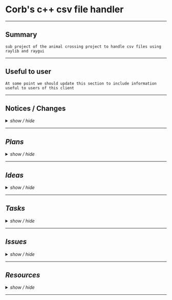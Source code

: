 <!-- ===================================================================================== -->
<!-- ===================================================================================== -->
<!--                                                                                       -->
<!--        Project:    cpp_csv_handler                                                    -->
<!--         Branch:    main                                                               -->
<!--        Created:    2023-01-13                                                         -->
<!--    Last update:    2023-01-17                                                         -->
<!--         Author:    Corbeau217                                                         -->
<!--                                                                                       -->
<!--        Repo URL:                                                                      -->
<!-- https://github.com/corbeau217/cpp_csv_handler/                                        -->
<!--                                                                                       -->
<!-- ===================================================================================== -->
<!-- ===================================================================================== -->

<h1> Corb's c++ csv file handler </h1>

<!-- ===================================================================================== -->
<hr /><!-- =============================================================================== -->
<!-- ===================================================================================== -->

<h2>Summary</h2>
<code>sub project of the animal crossing project to handle csv files using raylib and raygui</code>

<!-- ===================================================================================== -->
<hr /><!-- =============================================================================== -->
<!-- ===================================================================================== -->

<h2>Useful to user</h2>
<code>At some point we should update this section to include information useful to users of this client</code>
<!-- add in to this section information about the folders needed and placement of files -->
<!-- folders needed in workspace folder: build, external, resources -->
<!--    inside 'external' folder we need the 'raygui-3.2', and 'raylib-4.2.0', for cmake -->

<!-- ===================================================================================== -->
<hr /><!-- =============================================================================== -->
<!-- ===================================================================================== -->

<h2>Notices / Changes</h2>
<!-- notices / changes dropdown -->
<details>
    <summary><i>show / hide</i></summary>
    <ul>
        <li><code>[from source project README.md relating to this code]</code>
            <ul>
                <li>
                    <details>
                        <summary>[ show / hide ]</summary>
                        <ul>
                            <!-- ======================================== -->
                            <!-- ======= change notes from origin ======= -->
                            <!-- ======================================== -->
                            <li><code>[24/12/22]</code> ---> <i>ported readme from <code>cpp_newer_modeller</code> (private repo at the time)</i>
                                <details>
                                    <summary><i>show / hide</i></summary>
                                    <ul>
                                        <li><code> ===== ===== ===== ===== ===== </code></li>
                                        <li><code>[12:27am]</code> ---> <i>started working on cmake handling of raylib and raygui</li>
                                        <li><code>[03:25am]</code> ---> <i><a href="https://media.tenor.com/tWZeezTVHwQAAAAC/jarjar-binks.gif"><code>mygiveupjarjar.gif</code></a> no more pre-fetching the packages for now, just download them myself yemstve, we goto the store first bc need a break or brain will break</i></li>
                                        <li><code>[04:55am]</code> ---> <i>we got it working with cmake and provided libraries</i></li>
                                        <li><code> ===== ===== ===== ===== ===== </code></li>
                                    </ul>
                                </details>
                            </li>
                            <li><code>[25/12/22] to [28/12/22][07:03pm]</code> ---> <i>CSV file reader handle added which took some effort and planning but was constructed really haphazardly so maybe need revisiting</i></li>
                            <li><code>[28/12/22]</code> ---> <i>additional changes after finishing CSV file reader</i>
                                <details>
                                    <summary><i>show / hide</i></summary>
                                    <ul>
                                        <li><code> ===== ===== ===== ===== ===== </code></li>
                                        <li><code>[07:03pm]</code> ---> <i>added include statement for <code>CSVRead.hpp</code></i></li>
                                        <li><code>[07:03pm]</code> ---> <i>will need a list of the CSV files and then can begin working on something to search them for similarities</i></li>
                                        <li><code> ===== ===== ===== ===== ===== </code></li>
                                    </ul>
                                </details>
                            </li>
                            <li><code>[30/12/22]</code> ---> <i>setting up data handles</i>
                                <details>
                                    <summary><i>show / hide</i></summary>
                                    <ul>
                                        <li><code> ===== ===== ===== ===== ===== </code></li>
                                        <li><code>[07:34pm]</code> ---> <i>added in stubs for data handle and ideas as comments</i></li>
                                        <li><code> ===== ===== ===== ===== ===== </code></li>
                                    </ul>
                                </details>
                            </li>
                            <li><code>[31/12/22]</code> ---> <i>we making a spreadsheet thinger</i>
                                <details>
                                    <summary><i>show / hide</i></summary>
                                    <ul>
                                        <li><code> ===== ===== ===== ===== ===== </code></li>
                                        <li><code>[01:12pm]</code> ---> <i>we start the structure i guess</i></li>
                                        <li><code>[03:10pm]</code> ---> <i>eyes glazed over from this tutorial, so stopped trying to library in cmake for now, just hardcoding it:</i>
                                            <ul>
                                                <li><a href="https://decovar.dev/blog/2021/03/08/cmake-cpp-library/">tutorial in question</a></li>
                                            </ul>
                                        </li>
                                        <li><code> ----- ----- ----- ----- ----- </code></li>
                                        <li><code>[04:17pm]</code> ---> <i>added in some stubs for <code>CorbSheet</code>, which will have:</i>
                                            <ul>
                                                <li><i><code>CorbCell</code>: holds our drawn content for values</i></li>
                                                <li><i><code>CorbGrid</code>: holds our <code>CorbCell</code> instances</i></li>
                                                <li><i><code>CorbSheet</code>: project specialised <code>Client</code> class</i></li>
                                            </ul>
                                        </li>
                                        <li><code>[04:19pm]</code> ---> <i>still need to add in code for handling csv data and putting it into our grid</i></li>
                                        <li><code> ===== ===== ===== ===== ===== </code></li>
                                    </ul>
                                </details>
                            </li>
                            <li><code>[01/01/23]</code> ---> <i>cleaning up <code>CSVRead</code> errors</i>
                                <details>
                                    <summary><i>show / hide</i></summary>
                                    <ul>
                                        <li><code> ===== ===== ===== ===== ===== </code></li>
                                        <li><code>[12:07pm]</code> ---> <i>fixed up issue with signature of <code>CSV::getTokenList</code> not having correct parameters for both definition and declaration</i></li>
                                        <li><code>[12:07pm]</code> ---> <i>moved <code>static</code> methods of <code>CSV::Handler</code> to namespace scope</i></li>
                                        <li><code>[12:07pm]</code> ---> <i>fixed issue with <code>CSV::getFilestreamLines</code> not keeping the reference of the <code>ifstream</code> parameter by changing to pass by address</i></li>
                                        <li><code>[12:07pm]</code> ---> <i>changed <code>CSV::getTokenList</code> to have <code>currChar</code> as string, and cleaned up the conditionals relating to it</i></li>
                                        <li><code> ----- ----- ----- ----- ----- </code></li>
                                        <li><code>[01:03pm]</code> ---> <i>completed <code>Main.cpp::getTableObjects</code></i></li>
                                        <li><code>[01:07pm]</code> ---> <i>began work on <code>Main.cpp::getTableHeaderLists</code></i></li>
                                        <li><code> ----- ----- ----- ----- ----- </code></li>
                                        <li><code>[01:20pm]</code> ---> <i>updated <code>CSV::Handler::get</code> to use <code>col/row</code> instead of <code>x/y</code></i></li>
                                        <li><code>[01:23pm]</code> ---> <i>finished <code>Main.cpp::getTableHeaderLists</code></i></li>
                                        <li><code> ----- ----- ----- ----- ----- </code></li>
                                        <li><code>[01:35pm]</code> ---> <i>added in <code>Main.cpp::listHasItem</code> for searching a list for an exact match to a string</i></li>
                                        <li><code>[01:42pm]</code> ---> <i>completed definition of <code>Main.cpp::getUniqueFieldsList</code></i></li>
                                        <li><code>[02:05pm]</code> ---> <i>completed definition of <code>Main.cpp::getTablesContainingFieldList</code></i></li>
                                        <li><code> ----- ----- ----- ----- ----- </code></li>
                                        <li><code>[02:54pm]</code> ---> <i>completed construction of code including testing code in <code>Main.cpp::main</code></i></li>
                                        <li><code>[03:26pm]</code> ---> <i>fixed issue in <code>CSV::Handle::process()</code></i></li>
                                        <li><code>[03:48pm]</code> ---> <i>fixed <code>CSV::getTokenStackAsString</code> and <code>CSV::getCSVTokenList</code> not correctly accessing chars/strings</i></li>
                                        <li><code> ----- ----- ----- ----- ----- </code></li>
                                        <li><code>[03:57pm]</code> ---> <i>added code to <code>CSV::Handler::process()</code> to tidy up incomplete rows</i></li>
                                        <li><code> ----- ----- ----- ----- ----- </code></li>
                                        <li><code>[04:07pm]</code> ---> <i>currently code runs and works, but to have the output/dump for fields or tables you need to define <code>DUMP_ALL_TABLE_DATA</code> for tables, and <code>DUMP_ALL_FIELD_DATA</code> for fields</i></li>
                                        <li><code> ===== ===== ===== ===== ===== </code></li>
                                    </ul>
                                </details>
                            </li>
                            <li><code>[05/01/23]</code> ---> <i>declaration and definitions of the <code>CorbSheet</code> stuff</i>
                                <details>
                                    <summary><i>show / hide</i></summary>
                                    <ul>
                                        <li><code> ===== ===== ===== ===== ===== </code></li>
                                        <li><code>[02:55pm]</code> ---> <i>finished basic declarations for the <code>CorbSheet</code> situation</i></li>
                                        <li><code>[03:00pm]</code> ---> <i>cleaned up the <code>./Main.cpp</code> to use preprocessor definitions for choosing what code is run</i></li>
                                        <li><code> ----- ----- ----- ----- ----- </code></li>
                                        <li><code>[03:06pm]</code> ---> <i>added in some code to use the <code>CorbSheet</code> code as part of <code>Main.cpp::appHandle()</code></i></li>
                                        <li><code> ----- ----- ----- ----- ----- </code></li>
                                        <li><code>[03:16pm]</code> ---> <i>modified cell draw structure to use more raygui functions and provided a non raygui implementation commented out</i></li>
                                        <li><code>[03:16pm]</code> ---> <i>setup the CSV processing code to be used based on preprocessor value to speed up testing of the GUI code</i></li>
                                        <li><code> ----- ----- ----- ----- ----- </code></li>
                                        <li><code>[03:23pm]</code> ---> <i>completed the implementation of basic <code>CorbSheet</code> and verified that it is working as intended, however the text size is too large and the cells are too small</i></li>
                                        <li><code> ----- ----- ----- ----- ----- </code></li>
                                        <li><code>[03:36pm]</code> ---> <i>added some tasks to <code>./docs/README.md</code> tasks section</i></li>
                                        <li><code>[04:11pm]</code> ---> <i>completed merging stale branch structure back to main branch in github repositiory</i></li>
                                        <li><code> ===== ===== ===== ===== ===== </code></li>
                                    </ul>
                                </details>
                            </li>
                            <li><code>[10/01/23]</code> ---> <i>improvements and changes to <code>CorbSheet</code>/<code>CorbTable</code></i>
                                <details>
                                    <summary><i>show / hide</i></summary>
                                    <ul>
                                        <li><code> ===== ===== ===== ===== ===== </code></li>
                                        <li><code>[01:03pm]</code> ---> <i>added in some documentation to <code>README.md</code> for contained sub projects</i></li>
                                        <li><code>[01:03pm]</code> ---> <i>hypothesized a change to the name of our library for handling the data</i></li>
                                        <li><code>[01:11pm]</code> ---> <i>added a summary of written ideas to the ideas section of <code>README.md</code></i></li>
                                        <li><code> ===== ===== ===== ===== ===== </code></li>
                                    </ul>
                                </details>
                            </li>
                        </ul>
                    </details>
                </li>
            </ul>
        </li>
        <!-- ======================================== -->
        <!-- === beginning of notes for this repo === -->
        <!-- ======================================== -->
        <li><code>[13/01/23]</code> ---> <i>port from <code>cpp_csv_handle</code></i>
            <details>
                <summary><i>show / hide</i></summary>
                <ul>
                    <li><code> ===== ===== ===== ===== ===== </code></li>
                    <li><code>[11:57am]</code> ---> <i>completed restructure of notices section of <code>README.md</code> and copied across some of the file structur</i></li>
                    <li><code>[12:09pm]</code> ---> <i>completed porting of files and cmake configure</i></li>
                    <li><code> ----- ----- ----- ----- ----- </code></li>
                    <li><code>[02:53pm]</code> ---> <i> began refactoring the <code>CorbSheet.hpp</code> to use our new formatting</i></li>
                    <li><code> ----- ----- ----- ----- ----- </code></li>
                    <li><code>[05:23pm]</code> ---> <i>changed the <code>CorbGrid</code> to no longer using a cell instance</i></li>
                    <li><code>[05:23pm]</code> ---> <i>added in a task for suggested cell data handle holding references to the col/row</i></li>
                    <li><code> ===== ===== ===== ===== ===== </code></li>
                </ul>
            </details>
        </li>
        <li><code>[14/01/23]</code> ---> <i>minor changes</i>
            <details>
                <summary><i>show / hide</i></summary>
                <ul>
                    <li><code> ===== ===== ===== ===== ===== </code></li>
                    <li><code>[04:10am]</code> ---> <i>fixed bug in cell drawing where they werent offset by grid view space position</i></li>
                    <li><code>[01:14pm]</code> ---> <i>removed some of the TODO statements in <code>CorbCell</code></i></li>
                    <li><code>[01:14pm]</code> ---> <i>changed the window title to be correct for current project</i></li>
                    <li><code> ----- ----- ----- ----- ----- </code></li>
                    <li><code>[01:17pm]</code> ---> <i>changed <code>README.md</code> to strikethrough the tasks complete</i></li>
                    <li><code> ----- ----- ----- ----- ----- </code></li>
                    <li><code>[01:32pm]</code> ---> <i>added in <code>RefSpace</code> which is a copy of <code>raylib</code>'s <code>Rectangle</code> structure but takes references</i></li>
                    <li><code>[01:32pm]</code> ---> <i>prepared directory for initial repository push to track further changes during spelling correction/refactoring to have cell use references</i></li>
                    <li><code> ----- ----- ----- ----- ----- </code></li>
                    <li><code>[02:04pm]</code> ---> <i>added a testing section to <code>./Main.cpp</code></i></li>
                    <li><code>[03:07pm]</code> ---> <i>provided some tested data for address containers in <code>./Main.cpp</code></i></li>
                    <li><code> ===== ===== ===== ===== ===== </code></li>
                </ul>
            </details>
        </li>
        <li><code>[16/01/23]</code> ---> <i>reimplementing the <code>CorbCell</code> objects</i>
            <details>
                <summary><i>show / hide</i></summary>
                <ul>
                    <li><code> ===== ===== ===== ===== ===== </code></li>
                    <li><code>[01:51pm]</code> ---> <i>restructured <code>CorbCell</code> to use a shared reference member for position/size based on col/row</i></li>
                    <li><code>[01:51pm]</code> ---> <i>restructured <code>CorbCell</code> draw method to use <code>raylib</code> methods so each cell isnt required to have a rectangle member</i></li>
                    <li><code> ===== ===== ===== ===== ===== </code></li>
                </ul>
            </details>
        </li>
        <li><code>[17/01/23]</code> ---> <i>changes on this day</i>
            <details>
                <summary><i>show / hide</i></summary>
                <ul>
                    <li><code> ===== ===== ===== ===== ===== </code></li>
                    <li><code>[11:52am]</code> ---> <i>changed some minor things in <code>README.md</code></i></li>
                    <li><code>[12:15pm]</code> ---> <i>added in containers for color/border size/text size to the cell objects</i></li>
                    <li><code> ----- ----- ----- ----- ----- </code></li>
                    <li><code>[01:16pm]</code> ---> <i>changed over to having variable and offsetting the drawing of cells correctly (not including grid border size)</i></li>
                    <li><code> ----- ----- ----- ----- ----- </code></li>
                    <li><code>[02:27pm]</code> ---> <i>removed defunct overloading of grid's draw method</i></li>
                    <li><code>[02:27pm]</code> ---> <i>provided functionality for mouse hovering and mouse selection and made the position provided to grid as relative to the view space</i></li>
                    <li><code> ----- ----- ----- ----- ----- </code></li>
                    <li><code>[00:00pm]</code> ---> <i></i></li>
                    <li><code>[00:00pm]</code> ---> <i></i></li>
                    <li><code> ===== ===== ===== ===== ===== </code></li>
                </ul>
            </details>
        </li>
        <li><code>[18/01/23]</code> ---> <i>changes on this day</i>
            <details>
                <summary><i>show / hide</i></summary>
                <ul>
                    <li><code> ===== ===== ===== ===== ===== </code></li>
                    <li><code>[12:12pm]</code> ---> <i>cleaned up <code>README.md</code></i></li>
                    <li><code> ----- ----- ----- ----- ----- </code></li>
                    <li><code>[12:26pm]</code> ---> <i>added in <code>borderSize</code> data member to <code>CorbGrid</code></i></li>
                    <li><code>[12:26pm]</code> ---> <i>added in <code>Color</code> data members for the fill/border/hovered borders</i></li>
                    <li><code>[12:26pm]</code> ---> <i>included the border in the draw position of each cell</i></li>
                    <li><code>[12:26pm]</code> ---> <i>resolved error where it was removing the border offset on draw by not including it in the provided offset</i></li>
                    <li><code>[12:28pm]</code> ---> <i>after reveiwing changes, notice that border size doesnt need to be included in cell position</i></li>
                    <li><code> ----- ----- ----- ----- ----- </code></li>
                    <li><code>[12:31pm]</code> ---> <i>as per previous note, removed the border size addition from each cell's position</i></li>
                    <li><code> ----- ----- ----- ----- ----- </code></li>
                    <li><code>[00:00pm]</code> ---> <i></i></li>
                    <li><code>[00:00pm]</code> ---> <i></i></li>
                    <li><code> ----- ----- ----- ----- ----- </code></li>
                    <li><code>[00:00pm]</code> ---> <i></i></li>
                    <li><code>[00:00pm]</code> ---> <i></i></li>
                    <li><code> ===== ===== ===== ===== ===== </code></li>
                </ul>
            </details>
        </li>
        <li></li>
        <li></li>
    </ul>
</details>

<!-- ===================================================================================== -->
<hr /><!-- =============================================================================== -->
<!-- ===================================================================================== -->

<h2>Plans</h2>
<!-- Plans dropdown -->
<details>
    <summary><i>show / hide</i></summary>
    <ul>
        <li></li>
        <li></li>
        <li></li>
        <li></li>
    </ul>
</details>

<!-- ===================================================================================== -->
<hr /><!-- =============================================================================== -->
<!-- ===================================================================================== -->

<h2>Ideas</h2>
<!-- Ideas dropdown -->
<details>
    <summary><i>show / hide</i></summary>
    <ul>
        <li><code> ===== ===== ===== ===== ===== </code></li>
        <li><code>[from source project README.md relating to this code]</code>
            <ul>
                <li>
                    <details>
                        <summary>[ show / hide ]</summary>
                        <ul>
                            <!-- ======================================== -->
                            <!-- ========== Ideas from origin  ========== -->
                            <!-- ======================================== -->
                            <li><code>[10/01/23][01:05pm]</code> ---> <i>change to the structure of our <code>CorbSheet</code> code:</i>
                                <ul>
                                    <li><s>has offset for position of drawing pixels</s></li> <!-- ye -->
                                    <li><i>uses drawable structure from other projects</i></li>
                                    <li><s>calculates a cell's position and size when the table is loaded</s></li> <!-- ye -->
                                    <li><i>change to file formatting</i>
                                        <ul>
                                            <li><i>use some sort of seperator for each table contained in a file including table name</i></li>
                                            <li><i>maybe also include the table sizing in that header</i></li>
                                            <li><i>have a line that says the character limit of each column after the column names</i></li>
                                            <li><i>modularise the concept of the table for the different parts?</i></li>
                                            <li><i></i></li>
                                        </ul>
                                    </li>
                                    <li><i>have the header row as seperately stored to the table entries</i></li>
                                    <li><i>each cell is given the data that it draws by the table? when we do concurrent stuff</i></li>
                                    <li><i>have a cell as just a structure for relative position and size</i></li>
                                    <li><i></i></li>
                                </ul>
                            </li>
                        </ul>
                    </details>
                </li>
            </ul>
        </li>
        <!-- ======================================== -->
        <!-- === beginning of ideas for this repo === -->
        <!-- ======================================== -->
        <li><code> ----- ----- ----- ----- ----- </code></li>
        <li><code>[13/01/23][05:28pm]</code> ---> <s>change the cell structure to be holding references for positioning, where the references are to data held in grid shared for a column or a row</s></li> <!-- ye -->
        <li><code> ----- ----- ----- ----- ----- </code></li>
        <li><code>[00/01/23][00:00xx]</code> ---> <i></i></li>
        <li><code>[00/01/23][00:00xx]</code> ---> <i></i></li>
        <li><code> ----- ----- ----- ----- ----- </code></li>
        <li><code>[00/01/23][00:00xx]</code> ---> <i></i></li>
        <li><code>[00/01/23][00:00xx]</code> ---> <i></i></li>
        <li><code> ===== ===== ===== ===== ===== </code></li>
    </ul>
</details>

<!-- ===================================================================================== -->
<hr /><!-- =============================================================================== -->
<!-- ===================================================================================== -->

<h2>Tasks</h2>
<!-- tasks dropdown -->
<details>
    <summary><i>show / hide</i></summary>
    <ul>
        <li><code> ===== ===== ===== ===== ===== </code></li>
        <li><code>[from source project README.md relating to this code]</code>
            <ul>
                <li>
                    <details>
                        <summary>[ show / hide ]</summary>
                        <ul>
                            <!-- ======================================== -->
                            <!-- ========== Tasks from origin  ========== -->
                            <!-- ======================================== -->
                            <li><code>[05/01/23][03:27pm]</code> ---> <i>add in some more functionality to <code>CorbSheet</code></i>
                                <details>
                                    <summary><i>[ show / hide ]</i></summary>
                                    <ul>
                                        <li><i><code>CorbCell</code> member variables for:</i>
                                            <ul>
                                                <li><i>hover color</i></li>
                                                <li><i>background/border color</i></li>
                                                <li><i>text color</i></li>
                                            </ul>
                                        </li>
                                        <li><i><code>CorbGrid</code> member variables for:</i>
                                            <ul>
                                                <li><i>hover col/row index</i></li>
                                                <li><i>background/border color</i></li>
                                                <li><s><code>colWidthPx</code> as a list</s></li> <!-- ye -->
                                            </ul>
                                        </li>
                                        <li><i><code>CorbSheet</code> code handle for:</i>
                                            <ul>
                                                <li><s>veiwing col/row index and veiwing col/row count code</s></li> <!-- ye -->
                                                <li><i>mouse position translation to viewing row/col index</i></li>
                                                <li><i>data handle inputing into the grid instance from 2D list of strings</i></li>
                                            </ul>
                                        </li>
                                        <li><i></i></li>
                                    </ul>
                                </details>
                            </li>
                        </ul>
                    </details>
                </li>
            </ul>
        </li>
        <!-- ======================================== -->
        <!-- === beginning of tasks for this repo === -->
        <!-- ======================================== -->
        <li><code> ----- ----- ----- ----- ----- </code></li>
        <li><code>[13/01/23][02:53pm]</code> ---> <code>CorbGrid</code> ---> <s>change column size and row size to list</s></li> <!-- ye -->
        <li><code>[13/01/23][02:53pm]</code> ---> <code>CorbGrid</code> ---> <s>add in the position vars as list for col and row</s></li> <!-- ye -->
        <li><code>[13/01/23][02:53pm]</code> ---> <code>CorbGrid</code> ---> <s>add in 2D vector of strings</s></li> <!-- ye -->
        <li><code>[13/01/23][02:53pm]</code> ---> <code>CorbGrid</code> ---> <s>change draw to using the new available values instead of the <code>CorbCell</code> instances</s></li> <!-- ye -->
        <li><code> ----- ----- ----- ----- ----- </code></li>
        <li><code>[13/01/23][03:56pm]</code> ---> <code>CorbGrid</code> ---> <s>have the veiwing things calculated as asking if they're inside the veiwing space</s></li> <!-- ye -->
        <li><code> ----- ----- ----- ----- ----- </code></li>
        <li><code>[16/01/23][01:05pm]</code> ---> <code>CorbCell</code> ---> <s>using the float address containers for shared memory by column/row</s></li> <!-- ye -->
        <li><code> ----- ----- ----- ----- ----- </code></li>
        <!-- ---------------------------------------- -->
        <li><code>[18/01/23][12:33pm]</code> ---> <i>need to restructure mouse position and veiw size calculations to not need to happen as often</i></li>
        <li><code>[18/01/23][12:33pm]</code> ---> <i>having a calculation for if the mouse is close to a border of a cell</i></li>
        <li><code>[18/01/23][12:35pm]</code> ---> <i>some method of selecting a cell in the grid or an array of cells in the grid</i></li>
        <li><code>[18/01/23][12:35pm]</code> ---> <i>a handle for writing to a file the csv information</i>
            <ul>
                <li><i>can use O(2N) by having it add each character to the string</i></li>
                <li><i>then check off if they found a comma in the token at all</i></li>
                <li><i>once the line is done, sending the whole line to the file</i></li>
            </ul>
        </li>
        <li><code>[00/01/23][00:00xx]</code> ---> <i></i></li>
        <li><code> ----- ----- ----- ----- ----- </code></li>
        <li><code>[00/01/23][00:00xx]</code> ---> <i></i></li>
        <li><code>[00/01/23][00:00xx]</code> ---> <i></i></li>
        <li><code> ----- ----- ----- ----- ----- </code></li>
        <li><code>[00/01/23][00:00xx]</code> ---> <i></i></li>
        <li><code>[00/01/23][00:00xx]</code> ---> <i></i></li>
        <li><code> ----- ----- ----- ----- ----- </code></li>
        <li><code>[14/01/23][01:19pm]</code> ---> <code>[cpp_csv_handler]</code> ---> <i>get cmake to treat our code sections as static libraries correctly</i></li>
        <li><code> ===== ===== ===== ===== ===== </code></li>
    </ul>
</details>

<!-- ===================================================================================== -->
<hr /><!-- =============================================================================== -->
<!-- ===================================================================================== -->

<h2>Issues</h2>
<!-- Issues dropdown -->
<details>
    <summary><i>show / hide</i></summary>
    <ul>
        <li><code> ===== ===== ===== ===== ===== </code></li>
        <li><code>[14/01/23][01:36pm]</code> ---> <i>cell drawing isnt inside the border of the grid due to border going inwards from boundary pixels</i></li>
        <li><code>[14/01/23][01:36pm]</code> ---> <i>text in cell is too far to the left</i></li>
        <li><code>[14/01/23][01:36pm]</code> ---> <i>text in cell isnt properly shortened to the cell size</i>
            <ul>
                <li><i>( font isnt monospace so would need to be calculated from each font's glyph size )</i></li>
            </ul>
        </li>
        <li><code>[14/01/23][01:36pm]</code> ---> <i>currently cell isnt its own instance to improve code speed but should be used with references to shared data fields in column/row</i></li>
        <li><code>[16/01/23][01:13pm]</code> ---> <i>cell also doesnt share the memory for column index or row index</i></li>
        <li><code> ----- ----- ----- ----- ----- </code></li>
        <li><code>[14/01/23][01:42pm]</code> ---> <i>border is a magic number for cells and grid</i></li>
        <li><code>[14/01/23][01:42pm]</code> ---> <i>no color storage for any ui elements, using magic color values</i></li>
        <li><code> ----- ----- ----- ----- ----- </code></li>
        <li><code>[14/01/23][01:42pm]</code> ---> <i>incorrect spelling of "view" throughout the project as "veiw"</i></li>
        <li><code>[14/01/23][01:42pm]</code> ---> <i>old TODO statements in code that should be updated</i></li>
        <li><code> ----- ----- ----- ----- ----- </code></li>
        <li><code>[14/01/23][01:42pm]</code> ---> <i>no mouse tracking</i></li>
        <li><code> ----- ----- ----- ----- ----- </code></li>
        <li><code>[16/01/23][01:51pm]</code> ---> <i>draws cells from top left without offsetting by grid position</i></li>
        <li><code> ----- ----- ----- ----- ----- </code></li>
        <li><code>[00/01/23][00:00xx]</code> ---> <i></i></li>
        <li><code>[00/01/23][00:00xx]</code> ---> <i></i></li>
        <li><code> ----- ----- ----- ----- ----- </code></li>
        <li><code>[00/01/23][00:00xx]</code> ---> <i></i></li>
        <li><code>[00/01/23][00:00xx]</code> ---> <i></i></li>
        <li><code>[00/01/23][00:00xx]</code> ---> <i></i></li>
        <li><code> ===== ===== ===== ===== ===== </code></li>
    </ul>
</details>

<!-- ===================================================================================== -->
<hr /><!-- =============================================================================== -->
<!-- ===================================================================================== -->

<h2>Resources</h2>
<!-- Resources dropdown -->
<details>
    <summary><i>show / hide</i></summary>
    <ul>
        <li><code> ===== ===== ===== ===== ===== </code></li>
        <li><i>C++ resources</i>
            <details>
                <summary><i>show / hide</i></summary>
                <ul>
                    <li><a href="https://github.com/raysan5/raylib">raylib</a> [<code>raysan5</code>]</li>
                    <li><a href="https://github.com/raysan5/raygui">raygui</a> [<code>raysan5</code>]</li>
                    <li><a href="https://github.com/Treeki/imgui">dear imgui</a> [<code>Ash Wolf (@_Ninji)</code>]</li>
                    <li><a href="https://github.com/Treeki/VulpIRC">VulpIRC</a> [<code>Ash Wolf (@_Ninji)</code>]</li>
                    <li><a href="https://github.com/Treeki/GenericIRC">GenericIRC</a> [<code>Ash Wolf (@_Ninji)</code>]</li>
                    <li><a href="https://github.com/WerWolv/ImHex">ImHex editor thingy</a> <i>[remember how we thought of this and then got distracted?]</i></li>
                    <li><a href="https://github.com/bkaradzic/bgfx">some rendering thingy?</a> <i>seems neat</i></li>
                    <li><a href="https://learn.microsoft.com/en-us/cpp/standard-library/file-system-navigation?view=msvc-170#paths">has some neat stuff about paths</a></li>
                    <li><a href=""></a></li>
                    <li><a href=""></a></li>
                </ul>
            </details>
        </li>
        <li><code> ----- ----- ----- ----- ----- </code></li>
        <li><i>source database used in this project</i>
            <ul>
                <li><a href="https://docs.google.com/spreadsheets/d/13d_LAJPlxMa_DubPTuirkIV4DERBMXbrWQsmSh8ReK4/edit">masterdoc google sheets link</a></li>
                <li><a href="https://cdn.acnhapi.com/">acnh api link</a></li>
            </ul>
        </li>
        <li><code> ----- ----- ----- ----- ----- </code></li>
        <li><i></i>
            <ul>
                <li><a href=""></a></li>
                <li><a href=""></a></li>
                <li><a href=""></a></li>
            </ul>
        </li>
        <li><code> ----- ----- ----- ----- ----- </code></li>
        <li><i></i></li>
        <li><i></i></li>
        <li><code> ===== ===== ===== ===== ===== </code></li>
    </ul>
</details>

<!-- ===================================================================================== -->
<hr /><!-- =============================================================================== -->
<!-- ===================================================================================== -->